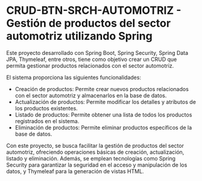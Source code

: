 # CRUD-BTN-SRCH-AUTOMOTRIZ - Gestión de productos del sector automotriz utilizando Spring

Este proyecto desarrollado con Spring Boot, Spring Security, Spring Data JPA, Thymeleaf, entre otros, tiene como objetivo crear un CRUD que permita gestionar productos relacionados con el sector automotriz.

El sistema proporciona las siguientes funcionalidades:

- Creación de productos: Permite crear nuevos productos relacionados con el sector automotriz y almacenarlos en la base de datos.
- Actualización de productos: Permite modificar los detalles y atributos de los productos existentes.
- Listado de productos: Permite obtener una lista de todos los productos registrados en el sistema.
- Eliminación de productos: Permite eliminar productos específicos de la base de datos.

Con este proyecto, se busca facilitar la gestión de productos del sector automotriz, ofreciendo operaciones básicas de creación, actualización, listado y eliminación. Además, se emplean tecnologías como Spring Security para garantizar la seguridad en el acceso y manipulación de los datos, y Thymeleaf para la generación de vistas HTML.
